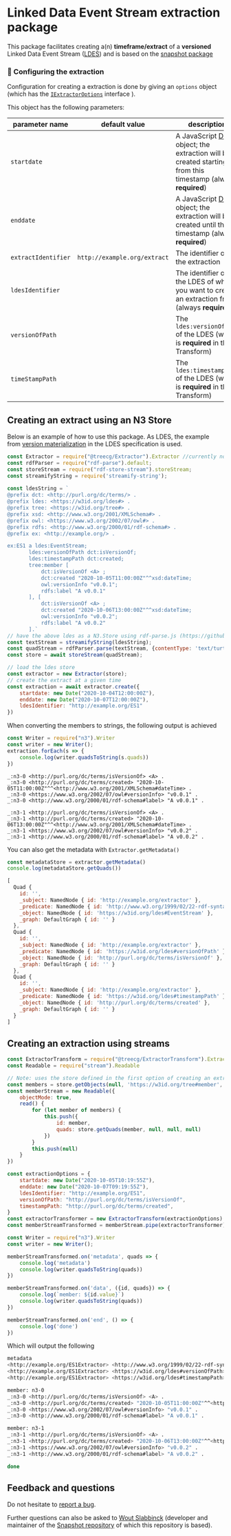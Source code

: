 # Linked Data Event Stream extraction package

This package facilitates creating a(n) **timeframe/extract** of a **versioned** Linked Data Event Stream ([LDES](https://semiceu.github.io/LinkedDataEventStreams/)) and is based on the [snapshot package](https://github.com/TREEcg/LDES-Snapshot)

### 🔧 Configuring the extraction

Configuration for creating a extraction is done by giving an `options` object (which has the [`IExtractorOptions`](https://github.com/lars-vc/LDES-Extractor/blob/root/src/ExtractorTransform.ts) interface ).

This object has the following parameters:

| parameter name       | default value                 | description                                                  |
| -------------------- | ----------------------------- | ------------------------------------------------------------ |
| `startdate`          |                               | A JavaScript [Date](https://developer.mozilla.org/en-US/docs/Web/JavaScript/Reference/Global_Objects/Date) object; the extraction will be created starting from this timestamp (always **required**)|
| `enddate`          |                               | A JavaScript [Date](https://developer.mozilla.org/en-US/docs/Web/JavaScript/Reference/Global_Objects/Date) object; the extraction will be created until this timestamp (always **required**)|
| `extractIdentifier`  | `http://example.org/extract`  | The identifier of the extraction                               |
| `ldesIdentifier`     |                               | The identifier of the LDES of which you want to create an extraction from (always **required**) |
| `versionOfPath`      |                               | The `ldes:versionOfPath` of the LDES (which is **required** in the Transform) |
| `timeStampPath`      |                               | The `ldes:timestampPath` of the LDES (which is **required** in the Transform) |

## Creating an extract using an N3 Store

Below is an example of how to use this package. As LDES, the example from [version materialization](https://semiceu.github.io/LinkedDataEventStreams/#version-materializations) in the LDES specification is used.

```javascript
const Extractor = require("@treecg/Extractor").Extractor //currently not on npm yet
const rdfParser = require("rdf-parse").default;
const storeStream = require("rdf-store-stream").storeStream;
const streamifyString = require('streamify-string');
    
const ldesString = `
@prefix dct: <http://purl.org/dc/terms/> .
@prefix ldes: <https://w3id.org/ldes#> .
@prefix tree: <https://w3id.org/tree#> .
@prefix xsd: <http://www.w3.org/2001/XMLSchema#> .
@prefix owl: <https://www.w3.org/2002/07/owl#> .
@prefix rdfs: <http://www.w3.org/2000/01/rdf-schema#> .
@prefix ex: <http://example.org/> .

ex:ES1 a ldes:EventStream;
       ldes:versionOfPath dct:isVersionOf;
       ldes:timestampPath dct:created;
       tree:member [
           dct:isVersionOf <A> ;
           dct:created "2020-10-05T11:00:00Z"^^xsd:dateTime;
           owl:versionInfo "v0.0.1";
           rdfs:label "A v0.0.1"
       ], [
           dct:isVersionOf <A> ;
           dct:created "2020-10-06T13:00:00Z"^^xsd:dateTime;
           owl:versionInfo "v0.0.2";
           rdfs:label "A v0.0.2"
       ].`
// have the above ldes as a N3.Store using rdf-parse.js (https://github.com/rubensworks/rdf-parse.js)
const textStream = streamifyString(ldesString);
const quadStream = rdfParser.parse(textStream, {contentType: 'text/turtle'});
const store = await storeStream(quadStream);

// load the ldes store
const extractor = new Extractor(store);
// create the extract at a given time
const extraction = await extractor.create({
    startdate: new Date("2020-10-04T12:00:00Z"),
    enddate: new Date("2020-10-07T12:00:00Z"),
    ldesIdentifier: "http://example.org/ES1"
})
```

When converting the members to strings, the following output is achieved

```javascript
const Writer = require("n3").Writer
const writer = new Writer();
extraction.forEach(s => {
    console.log(writer.quadsToString(s.quads))
})
```

```turtle
_:n3-0 <http://purl.org/dc/terms/isVersionOf> <A> .
_:n3-0 <http://purl.org/dc/terms/created> "2020-10-05T11:00:00Z"^^<http://www.w3.org/2001/XMLSchema#dateTime> .
_:n3-0 <https://www.w3.org/2002/07/owl#versionInfo> "v0.0.1" .
_:n3-0 <http://www.w3.org/2000/01/rdf-schema#label> "A v0.0.1" .

_:n3-1 <http://purl.org/dc/terms/isVersionOf> <A> .
_:n3-1 <http://purl.org/dc/terms/created> "2020-10-06T13:00:00Z"^^<http://www.w3.org/2001/XMLSchema#dateTime> .
_:n3-1 <https://www.w3.org/2002/07/owl#versionInfo> "v0.0.2" .
_:n3-1 <http://www.w3.org/2000/01/rdf-schema#label> "A v0.0.2" .
```

You can also get the metadata with `Extractor.getMetadata()`

```javascript
const metadataStore = extractor.getMetadata()
console.log(metadataStore.getQuads())
```
```javascript
[
  Quad {
    id: '',
    _subject: NamedNode { id: 'http://example.org/extractor' },
    _predicate: NamedNode { id: 'http://www.w3.org/1999/02/22-rdf-syntax-ns#type' },
    _object: NamedNode { id: 'https://w3id.org/ldes#EventStream' },
    _graph: DefaultGraph { id: '' }
  },
  Quad {
    id: '',
    _subject: NamedNode { id: 'http://example.org/extractor' },
    _predicate: NamedNode { id: 'https://w3id.org/ldes#versionOfPath' },
    _object: NamedNode { id: 'http://purl.org/dc/terms/isVersionOf' },
    _graph: DefaultGraph { id: '' }
  },
  Quad {
    id: '',
    _subject: NamedNode { id: 'http://example.org/extractor' },
    _predicate: NamedNode { id: 'https://w3id.org/ldes#timestampPath' },
    _object: NamedNode { id: 'http://purl.org/dc/terms/created' },
    _graph: DefaultGraph { id: '' }
  }
]
```

## Creating an extraction using streams

```javascript
const ExtractorTransform = require("@treecg/ExtractorTransform").ExtractorTransform;
const Readable = require("stream").Readable

// Note: uses the store defined in the first option of creating an extraction
const members = store.getObjects(null, 'https://w3id.org/tree#member', null)
const memberStream = new Readable({
    objectMode: true,
    read() {
        for (let member of members) {
            this.push({
                id: member,
                quads: store.getQuads(member, null, null, null)
            })
        }
        this.push(null)
    }
})

const extractionOptions = {
    startdate: new Date("2020-10-05T10:19:55Z"),
    enddate: new Date("2020-10-07T09:19:55Z"),
    ldesIdentifier: "http://example.org/ES1",
    versionOfPath: "http://purl.org/dc/terms/isVersionOf",
    timestampPath: "http://purl.org/dc/terms/created",
}
const extractorTransformer = new ExtractorTransform(extractionOptions)
const memberStreamTransformed = memberStream.pipe(extractorTransformer)

const Writer = require("n3").Writer
const writer = new Writer();

memberStreamTransformed.on('metadata', quads => {
    console.log('metadata')
    console.log(writer.quadsToString(quads))
})

memberStreamTransformed.on('data', ({id, quads}) => {
    console.log(`member: ${id.value}`)
    console.log(writer.quadsToString(quads))
})

memberStreamTransformed.on('end', () => {
    console.log('done')
})
```

Which will output the following

```bash
metadata
<http://example.org/ES1Extractor> <http://www.w3.org/1999/02/22-rdf-syntax-ns#type> <https://w3id.org/ldes#EventStream> .
<http://example.org/ES1Extractor> <https://w3id.org/ldes#versionOfPath> <http://purl.org/dc/terms/isVersionOf> .
<http://example.org/ES1Extractor> <https://w3id.org/ldes#timestampPath> <http://purl.org/dc/terms/created> .

member: n3-0
_:n3-0 <http://purl.org/dc/terms/isVersionOf> <A> .
_:n3-0 <http://purl.org/dc/terms/created> "2020-10-05T11:00:00Z"^^<http://www.w3.org/2001/XMLSchema#dateTime> .
_:n3-0 <https://www.w3.org/2002/07/owl#versionInfo> "v0.0.1" .
_:n3-0 <http://www.w3.org/2000/01/rdf-schema#label> "A v0.0.1" .

member: n3-1
_:n3-1 <http://purl.org/dc/terms/isVersionOf> <A> .
_:n3-1 <http://purl.org/dc/terms/created> "2020-10-06T13:00:00Z"^^<http://www.w3.org/2001/XMLSchema#dateTime> .
_:n3-1 <https://www.w3.org/2002/07/owl#versionInfo> "v0.0.2" .
_:n3-1 <http://www.w3.org/2000/01/rdf-schema#label> "A v0.0.2" .

done
```
## Feedback and questions

Do not hesitate to [report a bug](https://github.com/lars-vc/LDES-Extractor/issues).

Further questions can also be asked to [Wout Slabbinck](mailto:wout.slabbinck@ugent.be) (developer and maintainer of the [Snapshot repository](https://github.com/TREEcg/LDES-Snapshot) of which this repository is based).
